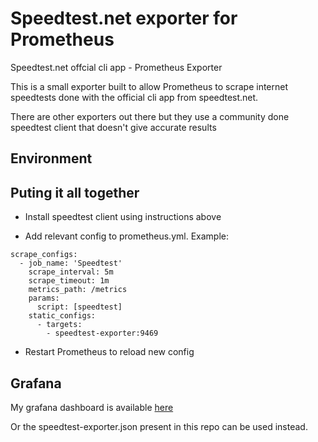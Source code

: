 # Speedtest.net exporter for Prometheus
Speedtest.net offcial cli app - Prometheus Exporter

This is a small exporter built to allow Prometheus to scrape internet speedtests done with the official cli app from speedtest.net.

There are other exporters out there but they use a community done speedtest client that doesn't give accurate results

## Environment



## Puting it all together

* Install speedtest client using instructions above

* Add relevant config to prometheus.yml. Example:
```
scrape_configs:
  - job_name: 'Speedtest'
    scrape_interval: 5m
    scrape_timeout: 1m
    metrics_path: /metrics
    params:
      script: [speedtest]
    static_configs:
      - targets:
        - speedtest-exporter:9469
```

* Restart Prometheus to reload new config

## Grafana

My grafana dashboard is available [here](https://grafana.com/grafana/dashboards/11988/)

Or the speedtest-exporter.json present in this repo can be used instead.
